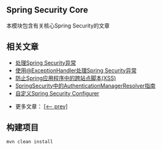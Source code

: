 ## Spring Security Core

本模块包含有关核心Spring Security的文章

## 相关文章

+ [处理Spring Security异常](docs/使用@ExceptionHandler处理SpringSecurity异常.md)
+ [使用@ExceptionHandler处理Spring Security异常](docs/处理SpringSecurity异常.md)
+ [防止Spring应用程序中的跨站点脚本(XSS)](docs/防止Spring应用程序中的跨站点脚本(XSS).md)
+ [SpringSecurity中的AuthenticationManagerResolver指南](docs/SpringSecurity中的AuthenticationManagerResolver指南.md)
+ [自定义Spring Security Configurer](docs/自定义SpringSecurityConfigurer.md)

- 更多文章： [[<-- prev]](../spring-security-core-1/README.md)

## 构建项目

`mvn clean install`